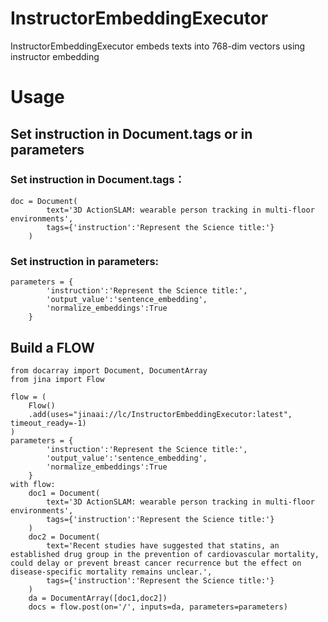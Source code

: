 # InstructorEmbeddingExecutor

InstructorEmbeddingExecutor embeds texts into 768-dim vectors using instructor embedding

# Usage

## Set instruction in Document.tags or in parameters

### Set instruction in Document.tags：

```
doc = Document(
        text='3D ActionSLAM: wearable person tracking in multi-floor environments',
        tags={'instruction':'Represent the Science title:'}
    )
```

### Set instruction in parameters:

```
parameters = {  
        'instruction':'Represent the Science title:',
        'output_value':'sentence_embedding',
        'normalize_embeddings':True
    }
```
## Build a FLOW

```
from docarray import Document, DocumentArray
from jina import Flow

flow = (
    Flow()
    .add(uses="jinaai://lc/InstructorEmbeddingExecutor:latest", timeout_ready=-1)
)
parameters = {  
        'instruction':'Represent the Science title:',
        'output_value':'sentence_embedding',
        'normalize_embeddings':True
    }
with flow:
    doc1 = Document(
        text='3D ActionSLAM: wearable person tracking in multi-floor environments',
        tags={'instruction':'Represent the Science title:'}
    )
    doc2 = Document(
        text='Recent studies have suggested that statins, an established drug group in the prevention of cardiovascular mortality, could delay or prevent breast cancer recurrence but the effect on disease-specific mortality remains unclear.',
        tags={'instruction':'Represent the Science title:'}
    )
    da = DocumentArray([doc1,doc2])
    docs = flow.post(on='/', inputs=da, parameters=parameters)
```
